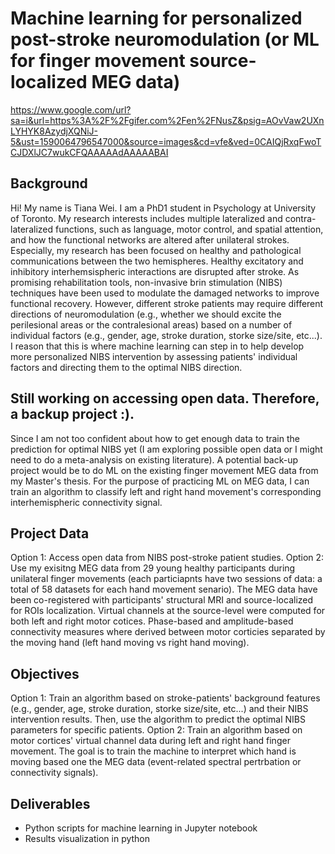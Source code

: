 # Machine learning for personalized post-stroke neuromodulation (or ML for finger movement source-localized MEG data)

https://www.google.com/url?sa=i&url=https%3A%2F%2Fgifer.com%2Fen%2FNusZ&psig=AOvVaw2UXnLYHYK8AzydjXQNiJ-5&ust=1590064796547000&source=images&cd=vfe&ved=0CAIQjRxqFwoTCJDXlJC7wukCFQAAAAAdAAAAABAI

## Background
Hi! My name is Tiana Wei. I am a PhD1 student in Psychology at University of Toronto. My research interests includes multiple lateralized and contra-lateralized functions, such as language, motor control, and spatial attention, and how the functional networks are altered after unilateral strokes. Especially, my research has been focused on healthy and pathological communications between the two hemispheres. 
Healthy excitatory and inhibitory interhemsispheric interactions are disrupted after stroke. As promising rehabilitation tools, non-invasive brin stimulation (NIBS) techniques have been used to modulate the damaged networks to improve functional recovery. However, different stroke patients may require different directions of neuromodulation (e.g., whether we should excite the perilesional areas or the contralesional areas) based on a number of individual factors (e.g., gender, age, stroke duration, storke size/site, etc...). I reason that this is where machine learning can step in to help develop more personalized NIBS intervention by assessing patients' individual factors and directing them to the optimal NIBS direction. 

## Still working on accessing open data. Therefore, a backup project :).
Since I am not too confident about how to get enough data to train the prediction for optimal NIBS yet (I am exploring possible open data or I might need to do a meta-analysis on existing literature). A potential back-up project would be to do ML on the existing finger movement MEG data from my Master's thesis. For the purpose of practicing ML on MEG data, I can train an algorithm to classify left and right hand movement's corresponding interhemispheric connectivity signal.

## Project Data
Option 1: Access open data from NIBS post-stroke patient studies.
Option 2: Use my exisitng MEG data from 29 young healthy participants during unilateral finger movements (each particiapnts have two sessions of data: a total of 58 datasets for each hand movement senario). The MEG data have been co-registered with participants' structural MRI and source-localized for ROIs localization. Virtual channels at the source-level were computed for both left and right motor cotices. Phase-based and amplitude-based connectivity measures where derived between motor corticies separated by the moving hand (left hand moving vs right hand moving).

## Objectives
Option 1: Train an algorithm based on stroke-patients' background features (e.g., gender, age, stroke duration, storke size/site, etc...) and their NIBS intervention results. Then, use the algorithm to predict the optimal NIBS parameters for specific patients.
Option 2: Train an algorithm based on motor cortices' virtual channel data during left and right hand finger movement. The goal is to train the machine to interpret which hand is moving based one the MEG data (event-related spectral pertrbation or connectivity signals).

## Deliverables
- Python scripts for machine learning in Jupyter notebook
- Results visualization in python
